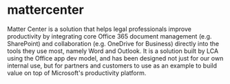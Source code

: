 # mattercenter
Matter Center is a solution that helps legal professionals improve productivity by integrating core Office 365 document management (e.g. SharePoint) and collaboration (e.g. OneDrive for Business) directly into the tools they use most, namely Word and Outlook. It is a solution built by LCA using the Office app dev model, and has been designed not just for our own internal use, but for partners and customers to use as an example to build value on top of Microsoft's productivity platform.
